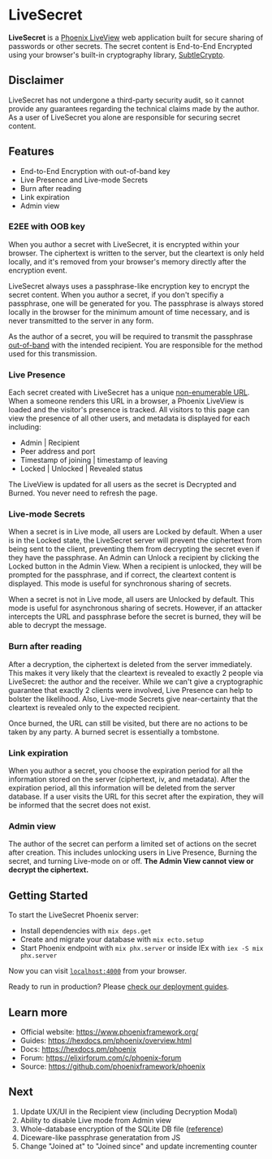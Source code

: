 # LiveSecret

**LiveSecret** is a [Phoenix LiveView](https://hexdocs.pm/phoenix_live_view/Phoenix.LiveView.html)
web application built for secure sharing of passwords or other secrets.
The secret content is End-to-End Encrypted using your browser's built-in cryptography
library, [SubtleCrypto](https://developer.mozilla.org/en-US/docs/Web/API/SubtleCrypto).

## Disclaimer
LiveSecret has not undergone a third-party security audit, so it cannot provide
any guarantees regarding the technical claims made by the author. As a user
of LiveSecret you alone are responsible for securing secret content.

## Features
* End-to-End Encryption with out-of-band key
* Live Presence and Live-mode Secrets
* Burn after reading
* Link expiration
* Admin view

### E2EE with OOB key
When you author a secret with LiveSecret, it is encrypted within your browser. The ciphertext
is written to the server, but the cleartext is only held locally, and it's removed from your
browser's memory directly after the encryption event.

LiveSecret always uses a passphrase-like encryption key to encrypt the secret content. When you
author a secret, if you don't specifiy a passphrase, one will be generated for you. The passphrase
is always stored locally in the browser for the minimum amount of time necessary, and is never
transmitted to the server in any form.

As the author of a secret, you will be required to transmit the passphrase [out-of-band](https://en.wikipedia.org/wiki/Out-of-band_data) with the
intended recipient. You are responsible for the method used for this transmission.

### Live Presence
Each secret created with LiveSecret has a unique [non-enumerable URL](https://en.wikipedia.org/wiki/Network_enumeration).
When a someone renders this
URL in a browser, a Phoenix LiveView is loaded and the visitor's presence is tracked. All visitors
to this page can view the presence of all other users, and metadata is displayed for each including:

* Admin | Recipient
* Peer address and port
* Timestamp of joining | timestamp of leaving
* Locked | Unlocked | Revealed status

The LiveView is updated for all users as the secret is Decrypted and Burned. You never need to refresh
the page.

### Live-mode Secrets
When a secret is in Live mode, all users are Locked by default. When a user is in the Locked state,
the LiveSecret server will prevent the ciphertext from being sent to the client, preventing them from decrypting
the secret even if they have the passphrase. An Admin can Unlock a recipient by clicking the Locked
button in the Admin View. When a recipient is unlocked, they will be prompted for the passphrase, and if correct,
the cleartext content is displayed. This mode is useful for synchronous sharing of secrets.

When a secret is not in Live mode, all users are Unlocked by default. This mode is useful for asynchronous
sharing of secrets. However, if an attacker intercepts the URL and passphrase before the secret is burned,
they will be able to decrypt the message.

### Burn after reading
After a decryption, the ciphertext is deleted from the server immediately. This makes it very
likely that the cleartext is revealed to exactly 2 people via LiveSecret: the author and the
receiver. While we can't give a cryptographic guarantee that exactly 2 clients were involved,
Live Presence can help to bolster the likelihood. Also, Live-mode Secrets give near-certainty that
the cleartext is revealed only to the expected recipient.

Once burned, the URL can still be visited, but there are no actions to be taken by any party. A
burned secret is essentially a tombstone.

### Link expiration
When you author a secret, you choose the expiration period for all the information stored on the
server (ciphertext, iv, and metadata). After the expiration period, all this information will be
deleted from the server database. If a user visits the URL for this secret after the expiration,
they will be informed that the secret does not exist.

### Admin view
The author of the secret can perform a limited set of actions on the secret after creation. This
includes unlocking users in Live Presence, Burning the secret, and turning Live-mode on or off.
**The Admin View cannot view or decrypt the ciphertext.**

## Getting Started

To start the LiveSecret Phoenix server:

  * Install dependencies with `mix deps.get`
  * Create and migrate your database with `mix ecto.setup`
  * Start Phoenix endpoint with `mix phx.server` or inside IEx with `iex -S mix phx.server`

Now you can visit [`localhost:4000`](http://localhost:4000) from your browser.

Ready to run in production? Please [check our deployment guides](https://hexdocs.pm/phoenix/deployment.html).

## Learn more

  * Official website: https://www.phoenixframework.org/
  * Guides: https://hexdocs.pm/phoenix/overview.html
  * Docs: https://hexdocs.pm/phoenix
  * Forum: https://elixirforum.com/c/phoenix-forum
  * Source: https://github.com/phoenixframework/phoenix

## Next
1. Update UX/UI in the Recipient view (including Decryption Modal)
2. Ability to disable Live mode from Admin view
3. Whole-database encryption of the SQLite DB file ([reference](https://cone.codes/posts/encrypted-sqlite-with-ecto/))
4. Diceware-like passphrase generatation from JS
5. Change "Joined at" to "Joined since" and update incrementing counter